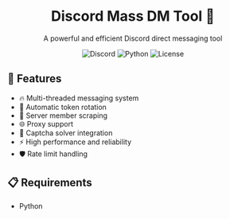 <div align="center">
  <h1>Discord Mass DM Tool 💬</h1>
  <p>A powerful and efficient Discord direct messaging tool</p>

  ![Discord](https://img.shields.io/badge/Discord-7289DA?style=for-the-badge&logo=discord&logoColor=white)
  ![Python](https://img.shields.io/badge/Python-3776AB?style=for-the-badge&logo=python&logoColor=white)
  ![License](https://img.shields.io/badge/License-MIT-green.svg?style=for-the-badge)
</div>

## 🚀 Features

- 🔥 Multi-threaded messaging system
- 🔄 Automatic token rotation
- 👥 Server member scraping
- 🌐 Proxy support
- 🤖 Captcha solver integration
- ⚡ High performance and reliability
- 🛡️ Rate limit handling

## 📋 Requirements

- Python
